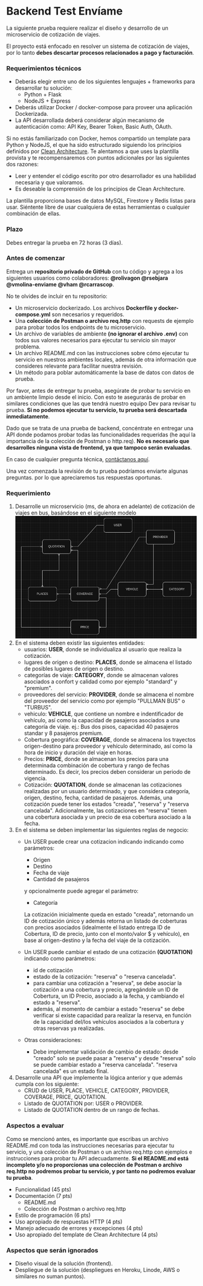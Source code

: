 # Backend Test Envíame

La siguiente prueba requiere realizar el diseño y desarrollo de un microservicio de cotización de viajes.

El proyecto está enfocado en resolver un sistema de cotización de viajes, por lo tanto **debes descartar procesos relacionados a pago y facturación**.

### Requerimientos técnicos

- Deberás elegir entre uno de los siguientes lenguajes + frameworks para desarrollar tu solución:
  - Python + Flask
  - NodeJS + Express
- Deberás utilizar Docker / docker-compose para proveer una aplicación Dockerizada.
- La API desarrollada deberá considerar algún mecanismo de autenticación como: API Key, Bearer Token, Basic Auth, OAuth.

Si no estás familiarizado con Docker, hemos compartido un template para Python y NodeJS, el que ha sido estructurado siguiendo los principios definidos por [Clean Architecture](https://www.google.com/search?q=clean+architecture). Te alentamos a que uses la plantilla provista y te recompensaremos con puntos adicionales por las siguientes dos razones:

- Leer y entender el código escrito por otro desarrollador es una habilidad necesaria y que valoramos.
- Es deseable la comprensión de los principios de Clean Architecture.

La plantilla proporciona bases de datos MySQL, Firestore y Redis listas para usar. Siéntente libre de usar cualquiera de estas herramientas o cualquier combinación de ellas.

### Plazo

Debes entregar la prueba en 72 horas (3 días).

### Antes de comenzar

Entrega un **repositorio privado de GitHub** con tu código y agrega a los siguientes usuarios como colaboradores: **@rolivagon @rsebjara @vmolina-enviame @vham @rcarrascop**.

No te olvides de incluir en tu repositorio:

- Un microservicio dockerizado. Los archivos **Dockerfile y docker-compose.yml** son necesarios y requeridos.
- Una **colección de Postman o archivo req.http** con requests de ejemplo para probar todos los endpoints de tu microservicio.
- Un archivo de variables de ambiente **(no ignorar el archivo .env)** con todos sus valores necesarios para ejecutar tu servicio sin mayor problema.
- Un archivo README.md con las instrucciones sobre cómo ejecutar tu servicio en nuestros ambientes locales, además de otra información que consideres relevante para facilitar nuestra revisión.
- Un método para poblar automáticamente la base de datos con datos de prueba.

Por favor, antes de entregar tu prueba, asegúrate de probar tu servicio en un ambiente limpio desde el inicio. Con esto te asegurarás de probar en similares condiciones que las que tendrá nuestro equipo Dev para revisar tu prueba. **Si no podemos ejecutar tu servicio, tu prueba será descartada inmediatamente**.

Dado que se trata de una prueba de backend, concéntrate en entregar una API donde podamos probar todas las funcionalidades requeridas (he aquí la importancia de la colección de Postman o http.req). **No es necesario que desarrolles ninguna vista de frontend, ya que tampoco serán evaluadas**.

En caso de cualquier pregunta técnica, [contáctanos aquí](mailto:tech-test@enviame.io).

Una vez comenzada la revisión de tu prueba podríamos enviarte algunas preguntas. por lo que apreciaremos tus respuestas oportunas.

### Requerimiento

1. Desarrolle un microservicio (ms, de ahora en adelante) de cotización de viajes en bus, basándose en el siguiente modelo ![image](diagrama.png)
2. En el sistema deben existir las siguientes entidades:
   - usuarios: **USER**, donde se individualiza al usuario que realiza la cotización.
   - lugares de origen o destino: **PLACES**, donde se almacena el listado de posibles lugares de origen o destino.
   - categorías de viaje: **CATEGORY**, donde se almacenan valores asociados a confort y calidad como por ejemplo "standard" y  "premium".
   - proveedores del servicio: **PROVIDER**, donde se almacena el nombre del proveedor del servicio como por ejemplo "PULLMAN BUS" o "TURBUS".
   - vehiculo: **VEHICLE**, que contiene un nombre e indentificador de vehículo, así como la capacidad de pasajeros asociados a una categoría de viaje. ej.: Bus dos pisos, capacidad 40 pasajeros standar y 8 pasajeros premium.
   - Cobertura geográfica: **COVERAGE**, donde se almacena los trayectos origen-destino para proveedor y vehículo determinado, así como la hora de inicio y duración del viaje en horas.     
   - Precios: **PRICE**, donde se almacenan los precios para una determinada combinación de cobertura y rango de fechas determinado. Es decir, los precios deben considerar un periodo de vigencia.
   - Cotización: **QUOTATION**, donde se almacenan las cotizaciones realizadas por un usuario determinado, y que considera categoría, origen, destino, fecha, cantidad de pasajeros. Además, una cotización puede tener los estados "creada", "reserva" y "reserva cancelada". Adicionalmente, las cotizaciones en "reserva" tienen una cobertura asociada y un precio de esa cobertura asociado a la fecha.
3. En el sistema se deben implementar las siguientes reglas de negocio:
    - Un USER puede crear una cotizacion indicando indicando como parámetros:
        - Origen
        - Destino
        - Fecha de viaje
        - Cantidad de pasajeros

        y opcionalmente puede agregar el parámetro:
        - Categoría
          
        La cotización inicialmente queda en estado "creada", retornando un ID de cotización único y además retorna un listado de coberturas con precios asociados (idealmente el listado entrega ID de Cobertura, ID de precio, junto con el monto/valor $ y vehículo), en base al origen-destino y la fecha del viaje de la cotización.
   - Un USER puede cambiar el estado de una cotización **(QUOTATION)** indicando como parámetros: 
        - id de cotización
        - estado de la cotización: "reserva" o "reserva cancelada".
        - para cambiar una cotización a "reserva", se debe asociar la cotización a una cobertura y precio, agregándole un ID de Cobertura, un ID Precio, asociado a la fecha, y cambiando el estado a "reserva".        
        - además, al momento de cambiar a estado "reserva" se debe verificar si existe capacidad para realizar la reserva, en función de la capacidad del/los vehículos asociados a la cobertura y otras reservas ya realizadas.
    - Otras consideraciones: 
        - Debe implementar validación de cambio de estado: desde "creado" solo se puede pasar a "reserva" y desde "reserva" solo se puede cambiar estado a "reserva cancelada". "reserva cancelada" es un estado final.
4. Desarrolle una API que implemente la lógica anterior y que además cumpla con los siguiente:
   - CRUD de USER, PLACE, VEHICLE, CATEGORY, PROVIDER, COVERAGE, PRICE, QUOTATION.
   - Listado de QUOTATION por: USER o PROVIDER.
   - Listado de QUOTATION dentro de un rango de fechas.

### Aspectos a evaluar

Como se mencionó antes, es importante que escribas un archivo README.md con toda las instrucciones necesarias para ejecutar tu servicio, y una colección de Postman o un archivo req.http con ejemplos e instrucciones para probar tu API adecuadamente. **Si el README.md está incompleto y/o no proporcionas una colección de Postman o archivo req.http no podremos probar tu servicio, y por tanto no podremos evaluar tu prueba**.

- Funcionalidad (45 pts)
- Documentación (7 pts)
  - README.md
  - Colección de Postman o archivo req.http
- Estilo de programación (6 pts)
- Uso apropiado de respuestas HTTP (4 pts)
- Manejo adecuado de errores y excepciones (4 pts)
- Uso apropiado del template de Clean Architecture (4 pts)

### Aspectos que serán ignorados

- Diseño visual de la solución (frontend).
- Despliegue de la solución (despliegues en Heroku, Linode, AWS o similares no suman puntos).

